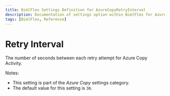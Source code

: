 ```yaml
---
title: BimlFlex Settings Definition for AzureCopyRetryInterval
description: Documentation of settings option within BimlFlex for AzureCopyRetryInterval
tags: [BimlFlex, Reference]
---
```


# Retry Interval

The number of seconds between each retry attempt for Azure Copy Activity.

Notes:

* This setting is part of the *Azure Copy* settings category.
* The default value for this setting is `30`.
